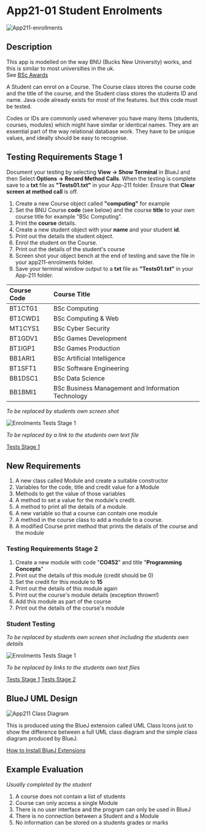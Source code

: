 # App21-01 Student Enrolments
![App211-enrollments](/github.com/BNU-Comp/derek.github.io/blob/gh-pages/images/App01-classes.jpg)
<img src="/github.com/BNU-Comp/derek.github.io/blob/gh-pages/images/App01-classes.jpg" alt=""/>
## Description
This app is modelled on the way BNU (Bucks New University) works, and this is similar to most universities in the uk.      
See [BSc Awards](https://github.com/BNU-CO452/BlueJ-Apps/wiki/BSc-Awards)

A Student can enrol on a Course.  The Course class stores the course code and the title of the course, and the Student class stores the students ID and name.  Java code already exists for most of the features. but this code must be tested.

Codes or IDs are commonly used whenever you have many items (students, courses, modules) which might have similar or identical names.  They are an essential part of the way relational database work.  They have to be unique values, and ideally should be easy to recognise.
## Testing Requirements Stage 1
Document your testing by selecting **View ->  Show Terminal** in BlueJ and then Select **Options -> Record Method Calls**.  When the testing is complete save to a **txt** file as **"Tests01.txt"** in your App-211 folder. Ensure that **Clear screen at method call** is off.
1. Create a new Course object called **"computing"** for example
2. Set the BNU Course **code** (see below) and the course **title** to your own course title for example "BSc Computing".
3. Print the **course** details. 
4. Create a new student object with your **name** and your student **id**.
5. Print out the details the student object. 
6. Enrol the student on the Course.
7. Print out the details of the student's course
8. Screen shot your object bench at the end of testing and save the file in your app211-enrolments folder.
9. Save your terminal window output to a **txt** file as **"Tests01.txt"** in your App-211 folder. 

| Course Code | Course Title |
|:------------|:-------------|
| BT1CTG1 | BSc Computing |
| BT1CWD1 | BSc Computing & Web |
| MT1CYS1 | BSc Cyber Security |
| BT1GDV1 | BSc Games Development |
| BT1IGP1 | BSc Games Production |
| BB1ARI1 | BSc Artificial Intelligence |
| BT1SFT1 | BSc Software Engineering |
| BB1DSC1 | BSc Data Science |
| BB1BMI1 | BSc Business Management and Information Technology |

*To be replaced by students own screen shot*   

![Enrolments Tests Stage 1](https://github.com/BNU-CO452-Derek/BlueJ-Apps21/blob/main/app211-enrollments/stage1.jpg)    

*To be replaced by a link to the students own text file*  

[Tests Stage 1](https://github.com/BNU-CO452-Derek/BlueJ-Apps21/blob/main/app211-enrollments/Tests01.txt)

## New Requirements
1. A new class called Module and create a suitable constructor
2. Variables for the code, title and credit value for a Module
3. Methods to get the value of those variables
4. A method to set a value for the module's credit.
4. A method to print all the details of a module.
5. A new variable so that a course can contain one module
6. A method in the course class to add a module to a course.
7. A modified Course print method that prints the details of the course and the module

### Testing Requirements Stage 2
1. Create a new module with code "**CO452**" and title "**Programming Concepts**"
3. Print out the details of this module (credit should be 0)
2. Set the credit for this module to **15**
3. Print out the details of this module again
4. Print out the course's module details (exception thrown!)
5. Add this module as part of the course
6. Print out the details of the course's module

### Student Testing

*To be replaced by students own screen shot including the students own details*   

![Enrolments Tests Stage 1](https://github.com/BNU-CO452-Derek/BlueJ-Apps21/blob/main/app211-enrollments/stage2.jpg)    

*To be replaced by links to the students own text files*        

[Tests Stage 1](https://github.com/BNU-CO452-Derek/BlueJ-Apps21/blob/main/app211-enrollments/Tests02.txt)
[Tests Stage 2](https://github.com/BNU-CO452-Derek/BlueJ-Apps21/blob/main/app211-enrollments/Tests02.txt)

## BlueJ UML Design
![App211 Class Diagram](https://github.com/BNU-CO452-Derek/BlueJ-Apps21/blob/main/app211-enrollments/stage3.jpg)

This is produced using the BlueJ extension called UML Class Icons just to show the difference between a full UML class diagram and the simple class diagram produced by BlueJ.
    
[How to Install BlueJ Extensions ](https://github.com/BNU-CO452/BlueJ-Apps/wiki/BlueJ-Extensions)

## Example Evaluation
*Usually completed by the student*
1. A course does not contain a list of students
2. Course can only access a single Module
3. There is no user interface and the program can only be used in BlueJ
4. There is no connection between a Student and a Module
5. No information can be stored on a students grades or marks
